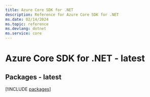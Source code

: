 ```yaml
---
title: Azure Core SDK for .NET
description: Reference for Azure Core SDK for .NET
ms.date: 02/14/2024
ms.topic: reference
ms.devlang: dotnet
ms.service: core
---
```

# Azure Core SDK for .NET - latest
## Packages - latest
[!INCLUDE [packages](core-index.md)]